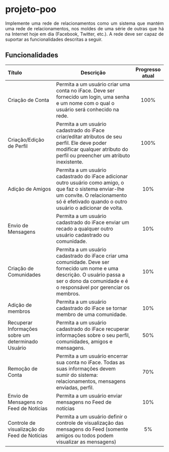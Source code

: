 # projeto-poo
<p align="justify">Implemente uma rede de relacionamentos como um sistema que mantém uma rede de relacionamentos, nos moldes de
uma série de outras que há na Internet hoje em dia (Facebook, Twitter, etc.). A rede deve ser capaz de suportar as
funcionalidades descritas a seguir.
</p>

## Funcionalidades
Título| Descrição| Progresso atual
:-| -| :-:
Criação de Conta| Permita a um usuário criar uma conta no iFace. Deve ser fornecido um login, uma senha e um nome com o qual o usuário será conhecido na rede.| 100% 
Criação/Edição de Perfil| Permita a um usuário cadastrado do iFace criar/editar atributos de seu perfil. Ele deve poder modificar qualquer atributo do perfil ou preencher um atributo inexistente.| 100%
Adição de Amigos| Permita a um usuário cadastrado do iFace adicionar outro usuário como amigo, o que faz o sistema enviar-lhe um convite. O relacionamento só é efetivado quando o outro usuário o adicionar de volta.| 10%
Envio de Mensagens| Permita a um usuário cadastrado do iFace enviar um recado a qualquer outro usuário cadastrado ou comunidade.| 10%
Criação de Comunidades| Permita a um usuário cadastrado do iFace criar uma comunidade. Deve ser fornecido um nome e uma descrição. O usuário passa a ser o dono da comunidade e é o responsável por gerenciar os membros.| 10%
Adição de membros| Permita a um usuário cadastrado do iFace se tornar membro de uma comunidade.| 10%
Recuperar Informações sobre um determinado Usuário | Permita a um usuário cadastrado do iFace recuperar informações sobre o seu perfil, comunidades, amigos e mensagens.| 50%
Remoção de Conta| Permita a um usuário encerrar sua conta no iFace. Todas as suas informações devem sumir do sistema: relacionamentos, mensagens enviadas, perfil.| 70%
Envio de Mensagens no Feed de Notícias| Permita a um usuário enviar mensagens no Feed de notícias| 10%
Controle de visualização do Feed de Notícias| Permita a um usuário definir o controle de visualização das mensagens do Feed (somente amigos ou todos podem visualizar as mensagens)| 5%
